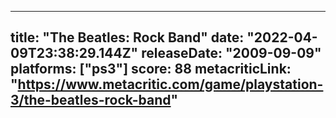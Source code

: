 
---
title: "The Beatles: Rock Band"
date: "2022-04-09T23:38:29.144Z"
releaseDate: "2009-09-09"
platforms: ["ps3"]
score: 88
metacriticLink: "https://www.metacritic.com/game/playstation-3/the-beatles-rock-band"
---
